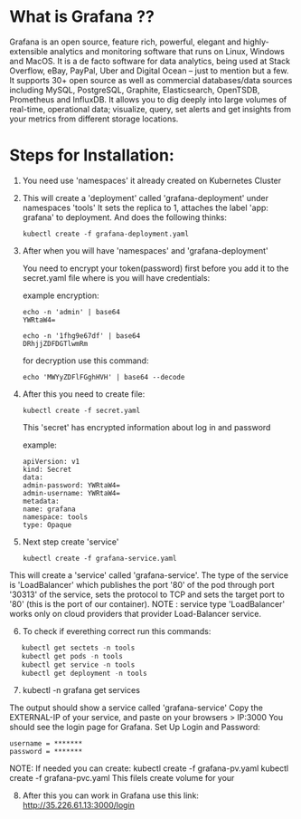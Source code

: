   # What is Grafana ??
Grafana is an open source, feature rich, powerful, elegant and highly-extensible analytics and monitoring software that runs on Linux, Windows and MacOS. It is a de facto software for data analytics, being used at Stack Overflow, eBay, PayPal, Uber and Digital Ocean – just to mention but a few.
It supports 30+ open source as well as commercial databases/data sources including MySQL, PostgreSQL, Graphite, Elasticsearch, OpenTSDB, Prometheus and InfluxDB. It allows you to dig deeply into large volumes of real-time, operational data; visualize, query, set alerts and get insights from your metrics from different storage locations.

 # Steps for Installation:

1. You need use 'namespaces' it already created on Kubernetes Cluster 

2. This will create a 'deployment' called 'grafana-deployment' under namespaces 'tools'  It sets the replica to 1, attaches the label      'app: grafana' to deployment. And does the following thinks:
   ```
   kubectl create -f grafana-deployment.yaml
   ```

3. After when you will have 'namespaces' and 'grafana-deployment'

   You need to encrypt your token(password) first before you add it to the secret.yaml file where is you will have credentials:
   
   example encryption:
   
   ```
   echo -n 'admin' | base64
   YWRtaW4=
   
   echo -n '1fhg9e67df' | base64
   DRhjjZDFDGTlwmRm
   ```
   
   for decryption use this command:
   
   ```
   echo 'MWYyZDFlFGghHVH' | base64 --decode
   ```
   
 4. After this you need to create file:
    ```
    kubectl create -f secret.yaml
    ```

    This 'secret' has encrypted information about log in and password

     example:
      ```     
     apiVersion: v1
     kind: Secret
     data:
     admin-password: YWRtaW4=
     admin-username: YWRtaW4=
     metadata:
     name: grafana
     namespace: tools
     type: Opaque
     ```

  5. Next step create 'service'
     ```
     kubectl create -f grafana-service.yaml
     ```

  This will create a 'service' called 'grafana-service'. The type of the service is 'LoadBalancer' which publishes the port '80' of the   pod through port '30313' of the service, sets the protocol to TCP and sets the target port to '80' (this is the port of our             container).
  NOTE : service type 'LoadBalancer' works only on cloud providers that provider Load-Balancer service.

  6. To check if everething correct run this commands:

```python
   kubectl get sectets -n tools
   kubectl get pods -n tools
   kubectl get service -n tools
   kubectl get deployment -n tools 
```
  7. kubectl -n grafana get services

   The output should show a service called 'grafana-service'
   Copy the EXTERNAL-IP of your service, and paste on your browsers > IP:3000
   You should see the login page for Grafana.
   Set Up Login and Password:
   
   ```
   username = *******
   password = *******
   ```
   
   NOTE: If needed you can create:
   kubectl create -f grafana-pv.yaml
   kubectl create -f grafana-pvc.yaml
   This filels create volume for your
   
  8. After this you can work in Grafana use this link:
   http://35.226.61.13:3000/login
   




          
       
   




